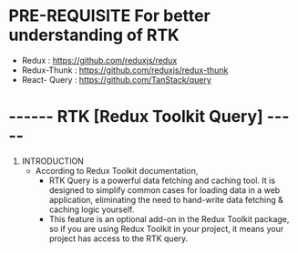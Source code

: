 # PRE-REQUISITE For better understanding of RTK
- Redux : https://github.com/reduxjs/redux
- Redux-Thunk : https://github.com/reduxjs/redux-thunk
- React- Query : https://github.com/TanStack/query

# ------ RTK [Redux Toolkit Query] -----
1. INTRODUCTION
    - According to Redux Toolkit documentation,
        - RTK Query is a powerful data fetching and caching tool. It is designed to simplify common cases for loading data in a web application, eliminating the need to hand-write data fetching & caching logic yourself.
        - This feature is an optional add-on in the Redux Toolkit package, so if you are using Redux Toolkit in your project, it means your project has access to the RTK query.
